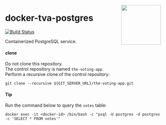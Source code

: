 <img src="http://45.media.tumblr.com/0370959cd51e9ffd354f8f2e825c05c3/tumblr_n6jwtyRzcU1rwdgsoo1_1280.gif"
  align="right" border="0" width="128" height="128" />

# docker-tva-postgres

[![Build Status](https://travis-ci.org/katosys/docker-tva-postgres.svg?branch=master)](https://travis-ci.org/katosys/docker-tva-postgres)

Containerized PostgreSQL service.

#### clone

Do not clone this repository.  
The control repository is named `the-voting-app`.  
Perform a recursive clone of the control repository:

```
git clone --recursive ${GIT_SERVER_URL}/the-voting-app.git
```

#### Tip

Run the command below to query the `votes` table:

```
docker exec -it <docker-id> /bin/bash -c "psql -U postgres -d postgres -c 'SELECT * FROM votes'"
```
